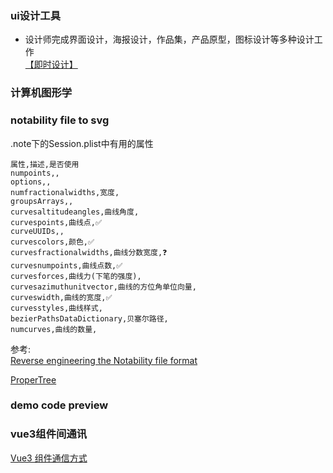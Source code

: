 ### ui设计工具

* 设计师完成界面设计，海报设计，作品集，产品原型，图标设计等多种设计工作  
  [【即时设计】](https://js.design/)

  
### 计算机图形学

### notability file to svg

.note下的Session.plist中有用的属性
```table
属性,描述,是否使用
numpoints,,
options,,
numfractionalwidths,宽度,
groupsArrays,,
curvesaltitudeangles,曲线角度,
curvespoints,曲线点,✅
curveUUIDs,,
curvescolors,颜色,✅
curvesfractionalwidths,曲线分数宽度,❓
curvesnumpoints,曲线点数,✅
curvesforces,曲线力(下笔的强度),
curvesazimuthunitvector,曲线的方位角单位向量,
curveswidth,曲线的宽度,✅
curvesstyles,曲线样式,
bezierPathsDataDictionary,贝塞尔路径,
numcurves,曲线的数量,
```

参考:  
[Reverse engineering the Notability file format](https://jvns.ca/blog/2018/03/31/reverse-engineering-notability-format/)

[ProperTree](https://github.com/corpnewt/ProperTree)

### demo code preview


### vue3组件间通讯

[Vue3 组件通信方式](https://juejin.cn/post/7241114001324113975)